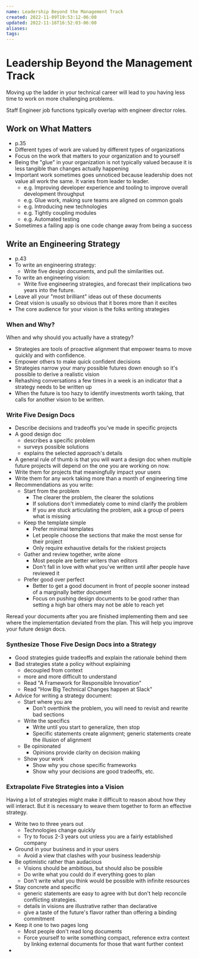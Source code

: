 ```yaml
---
name: Leadership Beyond the Management Track
created: 2022-11-09T19:53:12-06:00
updated: 2022-11-16T16:52:03-06:00
aliases: 
tags: 
---
```


# Leadership Beyond the Management Track

Moving up the ladder in your technical career will lead to you having less time to work on more challenging problems.

Staff Engineer job functions typically overlap with engineer director roles.

## Work on What Matters
- p.35
- Different types of work are valued by different types of organizations
- Focus on the work that matters to your organization and to yourself
- Being the "glue" in your organization is not typically valued because it is less tangible than changes actually happening
- Important work sometimes goes unnoticed because leadership does not value all work the same.  It varies from leader to leader.
	- e.g. Improving developer experience and tooling to improve overall development throughput
	- e.g. Glue work, making sure teams are aligned on common goals
	- e.g. Introducing new technologies
	- e.g. Tightly coupling modules
	- e.g. Automated testing
- Sometimes a failing app is one code change away from being a success

## Write an Engineering Strategy
- p.43
- To write an engineering strategy:
	- Write five design documents, and pull the similarities out.
- To write an engineering vision:
	- Write five engineering strategies, and forecast their implications two years into the future.
- Leave all your "most brilliant" ideas out of these documents
- Great vision is usually so obvious that it bores more than it excites
- The core audience for your vision is the folks writing strategies

### When and Why?
When and why should you actually have a strategy?

- Strategies are tools of proactive alignment that empower teams to move quickly and with confidence.
- Empower others to make quick confident decisions
- Strategies narrow your many possible futures down enough so it's possible to derive a realistic vision
- Rehashing conversations a few times in a week is an indicator that a strategy needs to be written up
- When the future is too hazy to identify investments worth taking, that calls for another vision to be written.

### Write Five Design Docs
- Describe decisions and tradeoffs you've made in specific projects
- A good design doc
	- describes a specific problem
	- surveys possible solutions
	- explains the selected approach's details
- A general rule of thumb is that you will want a design doc when multiple future projects will depend on the one you are working on now.
- Write them for projects that meaningfully impact your users
- Write them for any work taking more than a month of engineering time
- Recommendations as you write:
	- Start from the problem
		- The clearer the problem, the clearer the solutions
		- If solutions don't immediately come to mind clarify the problem
		- If you are stuck articulating the problem, ask a group of peers what is missing
	- Keep the template simple
		- Prefer minimal templates
		- Let people choose the sections that make the most sense for their project
		- Only require exhaustive details for the riskiest projects
	- Gather and review together, write alone
		- Most people are better writers than editors
		- Don't fall in love with what you've written until after people have reviewed it
	- Prefer good over perfect
		- Better to get a good document in front of people sooner instead of a marginally better document
		- Focus on pushing design documents to be good rather than setting a high bar others may not be able to reach yet

Reread your documents after you are finished implementing them and see where the implementation deviated from the plan.  This will help you improve your future design docs.

### Synthesize Those Five Design Docs into a Strategy
- Good strategies guide tradeoffs and explain the rationale behind them
- Bad strategies state a policy without explaining
	- decoupled from context
	- more and more difficult to understand
	- Read "A Framework for Responsible Innovation"
	- Read "How Big Technical Changes happen at Slack"
- Advice for writing a strategy document:
	- Start where you are
		- Don't overthink the problem, you will need to revisit and rewrite bad sections
	- Write the specifics
		- Write until you start to generalize, then stop
		- Specific statements create alignment; generic statements create the illusion of alignment
	- Be opinionated
		- Opinions provide clarity on decision making
	- Show your work
		- Show why you chose specific frameworks
		- Show why your decisions are good tradeoffs, etc.

### Extrapolate Five Strategies into a Vision
Having a lot of strategies might make it difficult to reason about how they will interact.  But it is necessary to weave them together to form an effective strategy.

- Write two to three years out
	- Technologies change quickly
	- Try to focus 2-3 years out unless you are a fairly established company
- Ground in your business and in your users
	- Avoid a view that clashes with your business leadership
- Be optimistic rather than audacious
	- Visions should be ambitious, but should also be possible
	- Do write what you could do if everything goes to plan
	- Don't write what you think would be possible with infinite resources
- Stay concrete and specific
	- generic statements are easy to agree with but don't help reconcile conflicting strategies.
	- details in visions are illustrative rather than declarative
	- give a taste of the future's flavor rather than offering a binding commitment
- Keep it one to two pages long
	- Most people don't read long documents
	- Force yourself to write something compact, reference extra context by linking external documents for those that want further context
- 